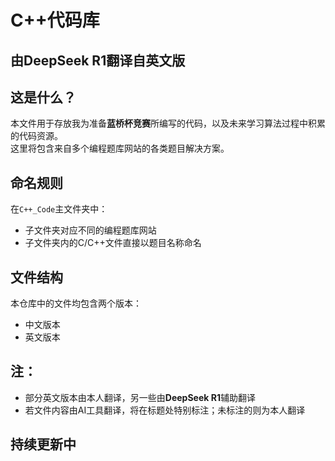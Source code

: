 # C++代码库  

**由DeepSeek R1翻译自英文版**
---  

## 这是什么？  
本文件用于存放我为准备**蓝桥杯竞赛**所编写的代码，以及未来学习算法过程中积累的代码资源。  
这里将包含来自多个编程题库网站的各类题目解决方案。  

## 命名规则  
在`C++_Code`主文件夹中：  
- 子文件夹对应不同的编程题库网站  
- 子文件夹内的C/C++文件直接以题目名称命名  

## 文件结构  
本仓库中的文件均包含两个版本：  
- 中文版本  
- 英文版本  

## 注：  
- 部分英文版本由本人翻译，另一些由**DeepSeek R1**辅助翻译  
- 若文件内容由AI工具翻译，将在标题处特别标注；未标注的则为本人翻译  

## 持续更新中  
